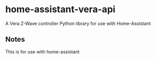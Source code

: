 # home-assistant-vera-api
A Vera Z-Wave controller Python library for use with Home-Assistant

## Notes
This is for use with home-assistant
